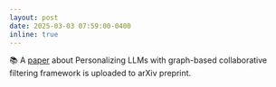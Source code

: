 ```yaml
---
layout: post
date: 2025-03-03 07:59:00-0400
inline: true
---
```


📚 A [paper](https://arxiv.org/abs/2503.01658) about Personalizing LLMs with graph-based collaborative filtering framework is uploaded to arXiv preprint.